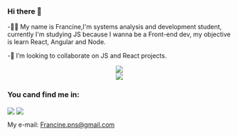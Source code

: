 ### Hi there 👋

-👩‍💻 My name is Francine,I'm systems analysis and development student, currently I'm studying JS because I wanna be a Front-end dev, my objective is learn React, Angular and Node.

-🔭 I’m looking to collaborate on JS and React projects.

<div align="center">
<img align="center" src="https://github-readme-stats.vercel.app/api?username=koemyy&show_icons=true&theme=dracula"/>
</div>

<div align="center">
<img align="center" src="https://github-readme-stats.vercel.app/api/top-langs/?username=koemyy&layout=compact&theme=dracula"/>
</div>

### You cand find me in:

[<img align="center" src="https://img.shields.io/badge/LinkedIn-0077B5?style=for-the-badge&logo=linkedin&logoColor=white" />](https://www.linkedin.com/in/francinepns/)
[<img align="center" src="https://img.shields.io/badge/replit-667881?style=for-the-badge&logo=replit&logoColor=white" />](https://replit.com/@Koemy)

My e-mail: Francine.pns@gmail.com

